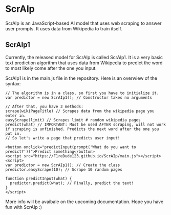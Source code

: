 # ScrAIp
ScrAIp is an JavaScript-based AI model that uses web scraping to answer user prompts.
It uses data from Wikipedia to train itself.
## ScrAIp1
Currently, the released model for ScrAIp is called ScrAIp1. It is a very basic text prediction algorithm that uses data from Wikipedia to predict the word to most likely come after the one you input.  
  
ScrAIp1 is in the main.js file in the repository. Here is an overwiew of the syntax:
```
// The algorithm is in a class, so first you have to initialize it.
var predictor = new ScrAIp1(); // Constructor takes no arguments

// After that, you have 3 methods:
scrape(wikiPageTitle) // Scrapes data from the wikipedia page you enter in.
easyScrape(limit) // Scrapes limit # random wikipedia pages
predict(what) // IMPORTANT: Must be used AFTER scraping, will not work if scraping is unfinished. Predicts the next word after the one you put in.
// So let's write a page that predicts user input!

<button onclick="predictInput(prompt('What do you want to predict?'))">Predict something</button>
<script src="https://F1reDude123.github.io/ScrAIp/main.js"></script>
<script>
var predictor = new ScrAIp1(); // Create the class
predictor.easyScrape(10); // Scrape 10 random pages

function predictInput(what) {
  predictor.predict(what); // Finally, predict the text!
}
</script>
```
More info will be avaibale on the upcoming documentation.
Hope you have fun with ScrAIp :)
